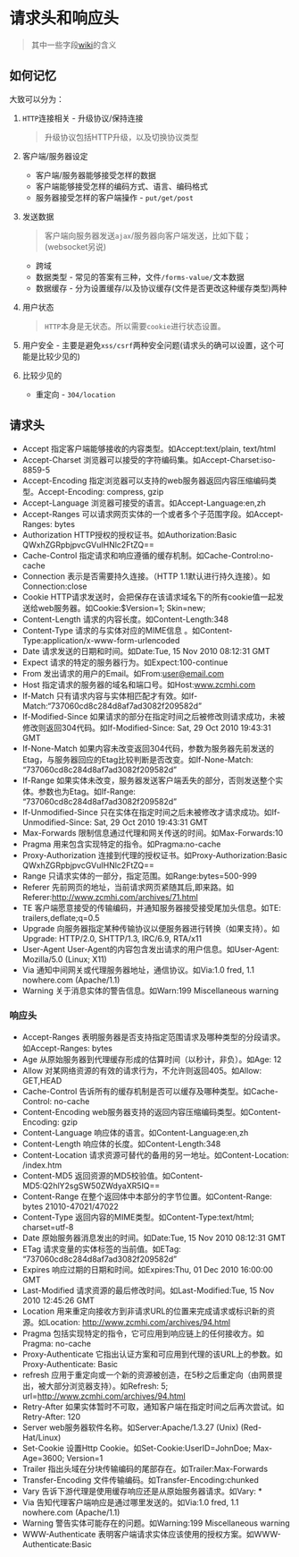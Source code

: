 # 请求头和响应头
> 其中一些字段[wiki](https://zh.wikipedia.org/wiki/HTTP%E5%A4%B4%E5%AD%97%E6%AE%B5)的含义

## 如何记忆

大致可以分为：

1. `HTTP`连接相关 - 升级协议/保持连接

    > 升级协议包括HTTP升级，以及切换协议类型

2. 客户端/服务器设定
    * 客户端/服务器能够接受怎样的数据
    * 客户端能够接受怎样的编码方式、语言、编码格式
    * 服务器接受怎样的客户端操作 - `put/get/post`
    
3. 发送数据
    >  客户端向服务器发送`ajax`/服务器向客户端发送，比如下载；(websocket另说)

    * 跨域
    * 数据类型 - 常见的答案有三种，文件`/forms-value/`文本数据
    * 数据缓存 - 分为设置缓存/以及协议缓存(文件是否更改这种缓存类型)两种
    
4. 用户状态

    > `HTTP`本身是无状态。所以需要`cookie`进行状态设置。

5. 用户安全 - 主要是避免`xss/csrf`两种安全问题(请求头的确可以设置，这个可能是比较少见的)

6. 比较少见的
    * 重定向 - `304/location`

## 请求头

* Accept                        指定客户端能够接收的内容类型。如Accept:text/plain, text/html
* Accept-Charset                浏览器可以接受的字符编码集。如Accept-Charset:iso-8859-5
* Accept-Encoding               指定浏览器可以支持的web服务器返回内容压缩编码类型。Accept-Encoding: compress, gzip
* Accept-Language               浏览器可接受的语言。如Accept-Language:en,zh
* Accept-Ranges                 可以请求网页实体的一个或者多个子范围字段。如Accept-Ranges: bytes
* Authorization                 HTTP授权的授权证书。如Authorization:Basic QWxhZGRpbjpvcGVuIHNlc2FtZQ==
* Cache-Control                 指定请求和响应遵循的缓存机制。如Cache-Control:no-cache
* Connection                    表示是否需要持久连接。（HTTP 1.1默认进行持久连接）。如Connection:close
* Cookie                        HTTP请求发送时，会把保存在该请求域名下的所有cookie值一起发送给web服务器。如Cookie:$Version=1; Skin=new;
* Content-Length                请求的内容长度。如Content-Length:348
* Content-Type                  请求的与实体对应的MIME信息          。如Content-Type:application/x-www-form-urlencoded
* Date                          请求发送的日期和时间。如Date:Tue, 15 Nov 2010 08:12:31 GMT
* Expect                        请求的特定的服务器行为。如Expect:100-continue
* From                          发出请求的用户的Email。如From:user@email.com
* Host                          指定请求的服务器的域名和端口号。如Host:www.zcmhi.com
* If-Match                      只有请求内容与实体相匹配才有效。如If-Match:“737060cd8c284d8af7ad3082f209582d”
* If-Modified-Since             如果请求的部分在指定时间之后被修改则请求成功，未被修改则返回304代码。如If-Modified-Since: Sat, 29 Oct 2010 19:43:31 GMT
* If-None-Match                 如果内容未改变返回304代码，参数为服务器先前发送的Etag，与服务器回应的Etag比较判断是否改变。如If-None-Match: “737060cd8c284d8af7ad3082f209582d”
* If-Range                      如果实体未改变，服务器发送客户端丢失的部分，否则发送整个实体。参数也为Etag。如If-Range: “737060cd8c284d8af7ad3082f209582d”
* If-Unmodified-Since           只在实体在指定时间之后未被修改才请求成功。如If-Unmodified-Since: Sat, 29 Oct 2010 19:43:31 GMT
* Max-Forwards                  限制信息通过代理和网关传送的时间。如Max-Forwards:10
* Pragma                        用来包含实现特定的指令。如Pragma:no-cache
* Proxy-Authorization           连接到代理的授权证书。如Proxy-Authorization:Basic QWxhZGRpbjpvcGVuIHNlc2FtZQ==
* Range                         只请求实体的一部分，指定范围。如Range:bytes=500-999
* Referer                       先前网页的地址，当前请求网页紧随其后,即来路。如Referer:http://www.zcmhi.com/archives/71.html
* TE                            客户端愿意接受的传输编码，并通知服务器接受接受尾加头信息。如TE: trailers,deflate;q=0.5
* Upgrade                       向服务器指定某种传输协议以便服务器进行转换（如果支持）。如Upgrade: HTTP/2.0, SHTTP/1.3, IRC/6.9, RTA/x11
* User-Agent                    User-Agent的内容包含发出请求的用户信息。如User-Agent: Mozilla/5.0 (Linux; X11)
* Via                           通知中间网关或代理服务器地址，通信协议。如Via:1.0 fred, 1.1 nowhere.com (Apache/1.1)
* Warning                       关于消息实体的警告信息。如Warn:199 Miscellaneous warning

### 响应头

* Accept-Ranges                 表明服务器是否支持指定范围请求及哪种类型的分段请求。如Accept-Ranges: bytes
* Age                           从原始服务器到代理缓存形成的估算时间（以秒计，非负）。如Age: 12
* Allow                         对某网络资源的有效的请求行为，不允许则返回405。如Allow: GET,HEAD
* Cache-Control                 告诉所有的缓存机制是否可以缓存及哪种类型。如Cache-Control: no-cache
* Content-Encoding              web服务器支持的返回内容压缩编码类型。如Content-Encoding: gzip
* Content-Language              响应体的语言。如Content-Language:en,zh
* Content-Length                响应体的长度。如Content-Length:348
* Content-Location              请求资源可替代的备用的另一地址。如Content-Location: /index.htm
* Content-MD5                   返回资源的MD5校验值。如Content-MD5:Q2hlY2sgSW50ZWdyaXR5IQ==
* Content-Range                 在整个返回体中本部分的字节位置。如Content-Range: bytes 21010-47021/47022
* Content-Type                  返回内容的MIME类型。如Content-Type:text/html; charset=utf-8
* Date                          原始服务器消息发出的时间。如Date:Tue, 15 Nov 2010 08:12:31 GMT
* ETag                          请求变量的实体标签的当前值。如ETag: “737060cd8c284d8af7ad3082f209582d”
* Expires                       响应过期的日期和时间。如Expires:Thu, 01 Dec 2010 16:00:00 GMT
* Last-Modified                 请求资源的最后修改时间。如Last-Modified:Tue, 15 Nov 2010 12:45:26 GMT
* Location                      用来重定向接收方到非请求URL的位置来完成请求或标识新的资源。如Location: http://www.zcmhi.com/archives/94.html
* Pragma                        包括实现特定的指令，它可应用到响应链上的任何接收方。如Pragma: no-cache
* Proxy-Authenticate            它指出认证方案和可应用到代理的该URL上的参数。如Proxy-Authenticate: Basic
* refresh                       应用于重定向或一个新的资源被创造，在5秒之后重定向（由网景提出，被大部分浏览器支持）。如Refresh: 5; url=http://www.zcmhi.com/archives/94.html
* Retry-After                   如果实体暂时不可取，通知客户端在指定时间之后再次尝试。如Retry-After: 120
* Server                        web服务器软件名称。如Server:Apache/1.3.27 (Unix) (Red-Hat/Linux)
* Set-Cookie                    设置Http Cookie。如Set-Cookie:UserID=JohnDoe; Max-Age=3600; Version=1
* Trailer                       指出头域在分块传输编码的尾部存在。如Trailer:Max-Forwards
* Transfer-Encoding             文件传输编码。如Transfer-Encoding:chunked
* Vary                          告诉下游代理是使用缓存响应还是从原始服务器请求。如Vary: *
* Via                           告知代理客户端响应是通过哪里发送的。如Via:1.0 fred, 1.1 nowhere.com (Apache/1.1)
* Warning                       警告实体可能存在的问题。如Warning:199 Miscellaneous warning
* WWW-Authenticate              表明客户端请求实体应该使用的授权方案。如WWW-Authenticate:Basic